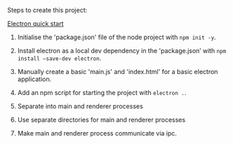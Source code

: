 Steps to create this project:

[Electron quick start](https://www.electronjs.org/docs/tutorial/quick-start)

1. Initialise the 'package.json' file of the node project with `npm init -y`.
2. Install electron as a local dev dependency in the 'package.json’ with `npm install —save-dev electron`.
3. Manually create a basic 'main.js' and 'index.html' for a basic electron application.
4. Add an npm script for starting the project with `electron .`.

5. Separate into main and renderer processes
6. Use separate directories for main and renderer processes
7. Make main and renderer process communicate via ipc.
